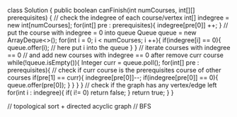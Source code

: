 class Solution {
    public boolean canFinish(int numCourses, int[][] prerequisites) {
        // check the indegree of each course/vertex
        int[] indegree = new int[numCourses];
        for(int[] pre : prerequisites){
            indegree[pre[0]] ++;
        }
        // put the course with indegree = 0 into queue
        Queue<Integer> queue = new ArrayDeque<>();
        for(int i = 0; i < numCourses; i ++){
            if(indegree[i] == 0){
                queue.offer(i);      // here put i into the queue
            }
        }
        // iterate courses with indegree == 0 
        // and add new courses with indegree == 0 after remove curr course
        while(!queue.isEmpty()){
            Integer curr = queue.poll();
            for(int[] pre : prerequisites){
                // check if curr course is the prerequisites course of other courses
                if(pre[1] == curr){
                    indegree[pre[0]]--;
                    if(indegree[pre[0]] == 0){
                        queue.offer(pre[0]);
                    }
                }
            }
        }
        // check if the graph has any vertex/edge left 
        for(int i : indegree){
            if( i!= 0) return false;
        }
        return true;
    }
}

// topological sort + directed acyclic graph 
// BFS